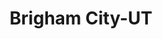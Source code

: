 ---
title: Brigham City-UT
slug: brigham-city-ut
f_state:
- cms/state/utah.md
f_locations:
- cms/payday-loan/cash-store-8688.md
- cms/payday-loan/cash-store-8689.md
- cms/payday-loan/check-exchange-express-11231.md
- cms/payday-loan/prime-management-group-24630.md
- cms/payday-loan/qc-finance-24773.md
- cms/payday-loan/quick-check-25246.md
updated-on: '2024-05-30T13:41:28.615Z'
created-on: '2024-05-30T13:41:28.615Z'
published-on: '2024-05-30T13:54:32.469Z'
f_city: Brigham City
layout: '[city].html'
tags: city
---